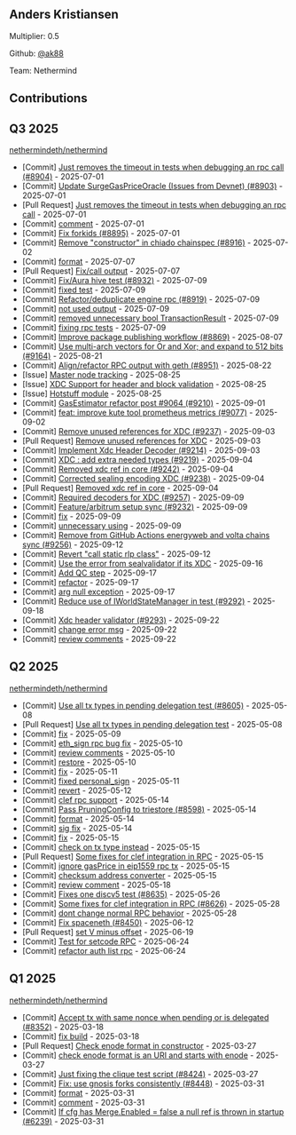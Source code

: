 
## Anders Kristiansen
Multiplier: 0.5

Github: [@ak88](https://github.com/ak88)

Team: Nethermind

## Contributions

## Q3 2025


[nethermindeth/nethermind](https://github.com/nethermindeth/nethermind)
* [Commit] [Just removes the timeout in tests when debugging an rpc call (#8904)](https://github.com/NethermindEth/nethermind/commit/408863a0f4ac5d67e2322d694a55ed251f592fc7) - 2025-07-01
* [Commit] [Update SurgeGasPriceOracle (Issues from Devnet) (#8903)](https://github.com/NethermindEth/nethermind/commit/6bf3edb653fcbd2bc9af2f4cc65e68861448f6fb) - 2025-07-01
* [Pull Request] [Just removes the timeout in tests when debugging an rpc call](https://github.com/NethermindEth/nethermind/pull/8904) - 2025-07-01
* [Commit] [comment](https://github.com/NethermindEth/nethermind/commit/56043e076133cdda09e9d65ee171b416ee4c575a) - 2025-07-01
* [Commit] [Fix forkids (#8895)](https://github.com/NethermindEth/nethermind/commit/a7af84ddfbba84c0ad00763dca06d656faabad96) - 2025-07-01
* [Commit] [Remove "constructor" in chiado chainspec (#8916)](https://github.com/NethermindEth/nethermind/commit/1b7b5b9f75f8d4ed69ec3256805c8dc244b34abd) - 2025-07-02
* [Commit] [format](https://github.com/NethermindEth/nethermind/commit/a8c92a921e1d4f5d411f052ea7d330a8fe1846e0) - 2025-07-07
* [Pull Request] [Fix/call output](https://github.com/NethermindEth/nethermind/pull/8951) - 2025-07-07
* [Commit] [Fix/Aura hive test (#8932)](https://github.com/NethermindEth/nethermind/commit/3d08d7cca49146962e76b6f3dee620005f9065a9) - 2025-07-09
* [Commit] [fixed test](https://github.com/NethermindEth/nethermind/commit/347044c96fc0368bde5b746526e8b500038a0884) - 2025-07-09
* [Commit] [Refactor/deduplicate engine rpc (#8919)](https://github.com/NethermindEth/nethermind/commit/d6a7203bccca767235c89ce968e5ff7884ce0a2b) - 2025-07-09
* [Commit] [not used output](https://github.com/NethermindEth/nethermind/commit/0c80379a50c4eff2e227fcf54933f91713c23cab) - 2025-07-09
* [Commit] [removed unnecessary bool TransactionResult](https://github.com/NethermindEth/nethermind/commit/2f041041808073751191ab0aa66c2185b6fda9bc) - 2025-07-09
* [Commit] [fixing rpc tests](https://github.com/NethermindEth/nethermind/commit/0e67b2ed2f82e68bc6a2e059ea8afb84f84d6fac) - 2025-07-09
* [Commit] [Improve package publishing workflow (#8869)](https://github.com/NethermindEth/nethermind/commit/8a1656f63997dc4d55ad020690e86b72821510b3) - 2025-08-07
* [Commit] [Use multi-arch vectors for Or and Xor; and expand to 512 bits (#9164)](https://github.com/NethermindEth/nethermind/commit/3f7224e99ae56986f012570b3b9bc8e25a2a7e68) - 2025-08-21
* [Commit] [Align/refactor RPC output with geth (#8951)](https://github.com/NethermindEth/nethermind/commit/350b468266c770cfc74a60423f73e8a6f4230aee) - 2025-08-22
* [Issue] [Master node tracking](https://github.com/NethermindEth/nethermind/issues/9202) - 2025-08-25
* [Issue] [XDC Support for header and block validation](https://github.com/NethermindEth/nethermind/issues/9201) - 2025-08-25
* [Issue] [Hotstuff module](https://github.com/NethermindEth/nethermind/issues/9200) - 2025-08-25
* [Commit] [GasEstimator refactor post #9064 (#9210)](https://github.com/NethermindEth/nethermind/commit/c11d141aa3731369c378f3d1e2e2fbf0ba8b16c0) - 2025-09-01
* [Commit] [feat: improve kute tool prometheus metrics (#9077)](https://github.com/NethermindEth/nethermind/commit/778f2d6c2f06921a3944fedbe5985a71da4e280a) - 2025-09-02
* [Commit] [Remove unused references for XDC (#9237)](https://github.com/NethermindEth/nethermind/commit/9adfeb6e7d5f6b5104c25f955554daa0a9e4c1cd) - 2025-09-03
* [Pull Request] [Remove unused references for XDC](https://github.com/NethermindEth/nethermind/pull/9237) - 2025-09-03
* [Commit] [Implement Xdc Header Decoder (#9214)](https://github.com/NethermindEth/nethermind/commit/2d922a0712b225f2c7930c0b3f7f754dcd816490) - 2025-09-03
* [Commit] [XDC : add extra needed types  (#9219)](https://github.com/NethermindEth/nethermind/commit/b92282653f5c760bdd81cf0eb4b1fad917e8b678) - 2025-09-04
* [Commit] [Removed xdc ref in core (#9242)](https://github.com/NethermindEth/nethermind/commit/02e1e859e2b5528b1bf49676d1c7bf25570eda1e) - 2025-09-04
* [Commit] [Corrected sealing encoding XDC (#9238)](https://github.com/NethermindEth/nethermind/commit/25e3285ee51ba83b90a53b7e74719db756ed5f7e) - 2025-09-04
* [Pull Request] [Removed xdc ref in core](https://github.com/NethermindEth/nethermind/pull/9242) - 2025-09-04
* [Commit] [Required decoders for XDC (#9257)](https://github.com/NethermindEth/nethermind/commit/cfbdaf38be0de7325ff13845a3b158d2afcd5ecd) - 2025-09-09
* [Commit] [Feature/arbitrum setup sync (#9232)](https://github.com/NethermindEth/nethermind/commit/cb5c25fc50e9e5865d47325bc6232d7cad67a2bf) - 2025-09-09
* [Commit] [fix](https://github.com/NethermindEth/nethermind/commit/13464c922b04331ee43787492b4fab70d7ee3d4c) - 2025-09-09
* [Commit] [unnecessary using](https://github.com/NethermindEth/nethermind/commit/bf796affe7fd86ed088d16877273c1342a9609bf) - 2025-09-09
* [Commit] [Remove from GitHub Actions energyweb and volta chains sync (#9256)](https://github.com/NethermindEth/nethermind/commit/98af5c99c7db1571d2cfbfb51af4008774b4ebab) - 2025-09-12
* [Commit] [Revert "call static rlp class"](https://github.com/NethermindEth/nethermind/commit/62b315ad0be087601d4524f6ee4f9f87b5700da0) - 2025-09-12
* [Commit] [Use the error from sealvalidator if its XDC](https://github.com/NethermindEth/nethermind/commit/95a364aa0daa41d84ae9f1e424e27bbe17b627d9) - 2025-09-16
* [Commit] [Add QC step](https://github.com/NethermindEth/nethermind/commit/bcde5b9589d005f711d41d1dd9c78e4f5eea6c77) - 2025-09-17
* [Commit] [refactor](https://github.com/NethermindEth/nethermind/commit/a135ab15f292ad2f505bf19f6c5f78dbacaffc33) - 2025-09-17
* [Commit] [arg null exception](https://github.com/NethermindEth/nethermind/commit/6cd2824d3e9af125bca99090e9e0f59e6eda1be8) - 2025-09-17
* [Commit] [Reduce use of IWorldStateManager in test (#9292)](https://github.com/NethermindEth/nethermind/commit/197836eecc80a198df0efe8a6e9f75c4a2da91b5) - 2025-09-18
* [Commit] [Xdc header validator (#9293)](https://github.com/NethermindEth/nethermind/commit/4b1c00d11cddb0cb6308216cacb5b1599d2bb17b) - 2025-09-22
* [Commit] [change error msg](https://github.com/NethermindEth/nethermind/commit/2b7188b4a6ed1b7d9d1ad161681e6ae2062440d2) - 2025-09-22
* [Commit] [review comments](https://github.com/NethermindEth/nethermind/commit/736f05a66801be2b365e0e8f940885f0c8066dd1) - 2025-09-22
## Q2 2025


[nethermindeth/nethermind](https://github.com/nethermindeth/nethermind)
* [Commit] [Use all tx types in pending delegation test (#8605)](https://github.com/NethermindEth/nethermind/commit/ff9befb53f12daa62c424f28bef29fc263fa9481) - 2025-05-08
* [Pull Request] [Use all tx types in pending delegation test](https://github.com/NethermindEth/nethermind/pull/8605) - 2025-05-08
* [Commit] [fix](https://github.com/NethermindEth/nethermind/commit/72b4d2d20dcfee44e923df94ae3b528ceaad008a) - 2025-05-09
* [Commit] [eth_sign rpc bug fix](https://github.com/NethermindEth/nethermind/commit/55de47f8bc3c6fee3a6843854569871cda79fa4e) - 2025-05-10
* [Commit] [review comments](https://github.com/NethermindEth/nethermind/commit/75baa734074d52160e360d7928293d968d5e6176) - 2025-05-10
* [Commit] [restore](https://github.com/NethermindEth/nethermind/commit/9d399e12c36ce6d3536dd03f35590daa93e91add) - 2025-05-10
* [Commit] [fix](https://github.com/NethermindEth/nethermind/commit/8a1031581915afda821f493cdad33327b29b1b07) - 2025-05-11
* [Commit] [fixed personal_sign](https://github.com/NethermindEth/nethermind/commit/8d070276dbfe4102ae0de7e90ac5629fe6d36d66) - 2025-05-11
* [Commit] [revert](https://github.com/NethermindEth/nethermind/commit/1c819082539c6a8323f2bb633f169c7a7f781627) - 2025-05-12
* [Commit] [clef rpc support](https://github.com/NethermindEth/nethermind/commit/a5df77a2dfd9fc7a02bf970ee227f5303b09ae01) - 2025-05-14
* [Commit] [Pass PruningConfig to triestore (#8598)](https://github.com/NethermindEth/nethermind/commit/e17b3eaef02428f1cfddf7e1345d7f0b9a4f636b) - 2025-05-14
* [Commit] [format](https://github.com/NethermindEth/nethermind/commit/dd234fe1ae32e816051ba13a3fb9da54a4112c01) - 2025-05-14
* [Commit] [sig fix](https://github.com/NethermindEth/nethermind/commit/7e4ec1c7efc9a8879cfad48b32c7c52b7c7864c6) - 2025-05-14
* [Commit] [fix](https://github.com/NethermindEth/nethermind/commit/e885ea4cf774e14947a015c16ba852b9fea91319) - 2025-05-15
* [Commit] [check on tx type instead](https://github.com/NethermindEth/nethermind/commit/d357065a6bfe6154e1d81a991dac55049193678d) - 2025-05-15
* [Pull Request] [Some fixes for clef integration in RPC](https://github.com/NethermindEth/nethermind/pull/8626) - 2025-05-15
* [Commit] [ignore gasPrice in eip1559 rpc tx](https://github.com/NethermindEth/nethermind/commit/fc9b0121c9dda8ae64f2751834f3b492458c8b86) - 2025-05-15
* [Commit] [checksum address converter](https://github.com/NethermindEth/nethermind/commit/41370ae6df4bf7f32fcddef1778d9b45f66bdf37) - 2025-05-15
* [Commit] [review comment](https://github.com/NethermindEth/nethermind/commit/001cbf0eaabf28599f3f406c6f7ff2c77949859e) - 2025-05-18
* [Commit] [Fixes one discv5 test (#8635)](https://github.com/NethermindEth/nethermind/commit/e4a5f6a909f749fe86c3c3d0a0b05656595efc2b) - 2025-05-26
* [Commit] [Some fixes for clef integration in RPC (#8626)](https://github.com/NethermindEth/nethermind/commit/9c25753baa81fb5a0d3d307c7ab00c769ce92a04) - 2025-05-28
* [Commit] [dont change normal RPC behavior](https://github.com/NethermindEth/nethermind/commit/9edd3c16d3413d93910a6b248cfb441bd6e1b286) - 2025-05-28
* [Commit] [Fix spaceneth (#8450)](https://github.com/NethermindEth/nethermind/commit/cec9a8bad0155e120cc1ec174d79666abdd2b7cc) - 2025-06-12
* [Pull Request] [set V minus offset](https://github.com/NethermindEth/nethermind/pull/8809) - 2025-06-19
* [Commit] [Test for setcode RPC](https://github.com/NethermindEth/nethermind/commit/d2dad9041618084aac7bdffc0f40c5dfc29d4ccd) - 2025-06-24
* [Commit] [refactor auth list rpc](https://github.com/NethermindEth/nethermind/commit/a98e9c4d28a63b2f2dd18f22be3704023e91766b) - 2025-06-24
## Q1 2025

[nethermindeth/nethermind](https://github.com/nethermindeth/nethermind)
* [Commit] [Accept tx with same nonce when pending or is delegated (#8352)](https://github.com/NethermindEth/nethermind/commit/fd7a08b6b851a8200a25687534433ddf1915be73) - 2025-03-18
* [Commit] [fix build](https://github.com/NethermindEth/nethermind/commit/8dfd2326a9fff7e7ec04648396f4d0640f677993) - 2025-03-18
* [Pull Request] [Check enode format in constructor](https://github.com/NethermindEth/nethermind/pull/8434) - 2025-03-27
* [Commit] [check enode format is an URI and starts with enode](https://github.com/NethermindEth/nethermind/commit/5dc4ee0fc7cd7dbd6bdf19065da22b98ab9fa052) - 2025-03-27
* [Commit] [Just fixing the clique test script (#8424)](https://github.com/NethermindEth/nethermind/commit/ab026e9effad429ff2cfa1a0c858a9c105ea7a9c) - 2025-03-27
* [Commit] [Fix: use gnosis forks consistently (#8448)](https://github.com/NethermindEth/nethermind/commit/162aefc787622073a2387fcf263408a083443f95) - 2025-03-31
* [Commit] [format](https://github.com/NethermindEth/nethermind/commit/40fc0502506f08cd511a351ed9a5d9e52586d879) - 2025-03-31
* [Commit] [comment](https://github.com/NethermindEth/nethermind/commit/1d0fb7c9134bc5ad5ac2eca71a166bbe92c9f8fb) - 2025-03-31
* [Commit] [If cfg has Merge.Enabled = false a null ref is thrown in startup (#6239)](https://github.com/NethermindEth/nethermind/commit/30402ac53e69af5754c4711cecf78d1f114b784c) - 2025-03-31
